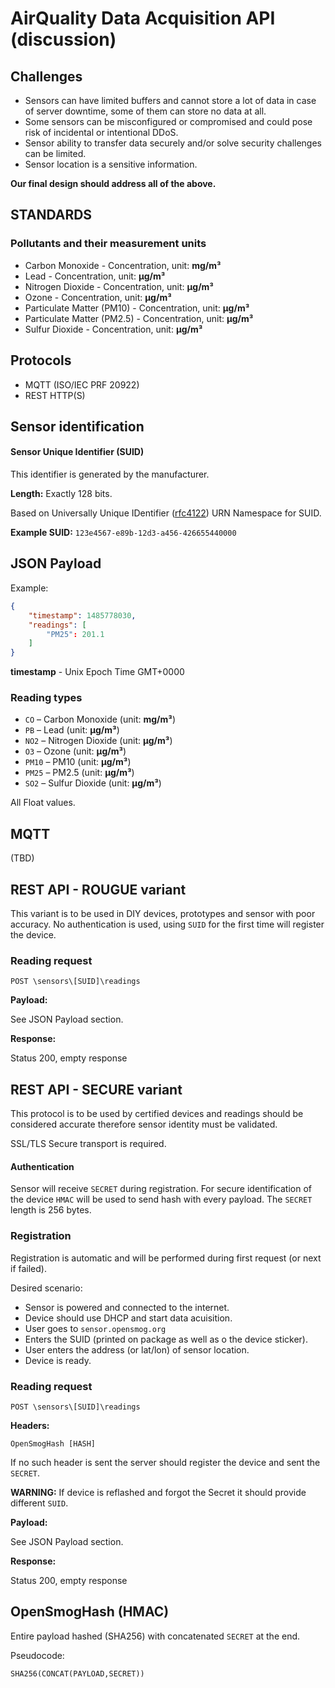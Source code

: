 # AirQuality Data Acquisition API (discussion)

## Challenges

- Sensors can have limited buffers and cannot store a lot of data in case of server downtime, some of them can store no data at all.
- Some sensors can be misconfigured or compromised and could pose risk of incidental or intentional DDoS.
- Sensor ability to transfer data securely and/or solve security challenges can be limited.
- Sensor location is a sensitive information.

**Our final design should address all of the above.**

## STANDARDS

### Pollutants and their measurement units

- Carbon Monoxide - Concentration, unit: **mg/m³**
- Lead - Concentration, unit: **µg/m³**
- Nitrogen Dioxide - Concentration, unit: **µg/m³**
- Ozone - Concentration, unit: **µg/m³**
- Particulate Matter (PM10) - Concentration, unit: **µg/m³**
- Particulate Matter (PM2.5) - Concentration, unit: **µg/m³**
- Sulfur Dioxide - Concentration, unit: **µg/m³**

## Protocols

- MQTT (ISO/IEC PRF 20922)
- REST HTTP(S)

## Sensor identification

#### Sensor Unique Identifier (SUID)

This identifier is generated by the manufacturer.

**Length:** Exactly 128 bits.

Based on Universally Unique IDentifier ([rfc4122](https://tools.ietf.org/html/rfc4122)) URN Namespace for SUID.

**Example SUID:** `123e4567-e89b-12d3-a456-426655440000`


## JSON Payload

Example:

```json
{
	"timestamp": 1485778030,
	"readings": [
		"PM25": 201.1
	]
}

```

**timestamp** - Unix Epoch Time GMT+0000

### Reading types 

- `CO` – Carbon Monoxide (unit: **mg/m³**)
- `PB` – Lead (unit: **µg/m³**)
- `NO2` – Nitrogen Dioxide (unit: **µg/m³**)
- `O3` – Ozone (unit: **µg/m³**)
- `PM10` – PM10 (unit: **µg/m³**)
- `PM25` – PM2.5 (unit: **µg/m³**)
- `SO2` – Sulfur Dioxide (unit: **µg/m³**)

All Float values.

## MQTT

(TBD)

## REST API - ROUGUE variant

This variant is to be used in DIY devices, prototypes and sensor with poor accuracy. No authentication is used, using `SUID` for the first time will register the device.

### Reading request

`POST \sensors\[SUID]\readings`

**Payload:**

See JSON Payload section.

**Response:**

Status 200, empty response

## REST API - SECURE variant

This protocol is to be used by certified devices and readings should be considered accurate therefore sensor identity must be validated.

SSL/TLS Secure transport is required.

#### Authentication

Sensor will receive `SECRET` during registration.
For secure identification of the device `HMAC` will be used to send hash with every payload. The `SECRET` length is 256 bytes.

### Registration 

Registration is automatic and will be performed during first request (or next if failed).

Desired scenario:

- Sensor is powered and connected to the internet.
- Device should use DHCP and start data acuisition.
- User goes to `sensor.opensmog.org`
- Enters the SUID (printed on package as well as o the device sticker). 
- User enters the address (or lat/lon) of sensor location.
- Device is ready.

### Reading request

`POST \sensors\[SUID]\readings`

**Headers:**

`OpenSmogHash [HASH]`

If no such header is sent the server should register the device and sent the `SECRET`. 

**WARNING:** If device is reflashed and forgot the Secret it should provide different `SUID`.

**Payload:**

See JSON Payload section.

**Response:**

Status 200, empty response

## OpenSmogHash (HMAC)

Entire payload hashed (SHA256) with concatenated `SECRET` at the end.

Pseudocode: 

```
SHA256(CONCAT(PAYLOAD,SECRET))
```
